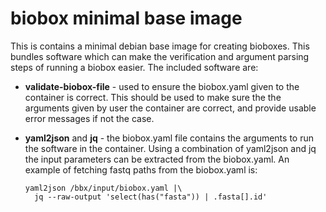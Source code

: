 # biobox minimal base image

This is contains a minimal debian base image for creating bioboxes. This
bundles software which can make the verification and argument parsing steps of
running a biobox easier. The included software are:

  * **validate-biobox-file** - used to ensure the biobox.yaml given to the
    container is correct. This should be used to make sure the the arguments
    given by user the container are correct, and provide usable error messages
    if not the case.

  * **yaml2json** and **jq** - the biobox.yaml file contains the arguments to
    run the software in the container. Using a combination of yaml2json and jq
    the input parameters can be extracted from the biobox.yaml. An example of
    fetching fastq paths from the biobox.yaml is:

    ```
    yaml2json /bbx/input/biobox.yaml |\
      jq --raw-output 'select(has("fasta")) | .fasta[].id'
    ```
